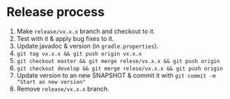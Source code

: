# Release process

1. Make `release/vx.x.x` branch and checkout to it.
2. Test with it & apply bug fixes to it.
3. Update javadoc & version (in `gradle.properties`).
4. `git tag vx.x.x && git push origin vx.x.x`
5. `git checkout master && git merge relese/vx.x.x && git push origin`
6. `git checkout develop && git merge relese/vx.x.x && git push origin`
7. Update version to an new SNAPSHOT & commit it with `git commit -m "Start an new version"`
8. Remove `release/vx.x.x` branch.

